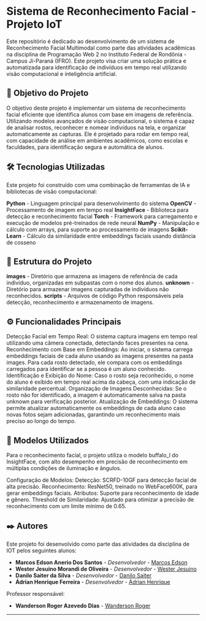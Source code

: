 # Sistema de Reconhecimento Facial - Projeto IoT
Este repositório é dedicado ao desenvolvimento de um sistema de Reconhecimento Facial Multimodal como parte das atividades acadêmicas na disciplina de Programação Web 2 no Instituto Federal de Rondônia - Campus Ji-Paraná (IFRO). Este projeto visa criar uma solução prática e automatizada para identificação de indivíduos em tempo real utilizando visão computacional e inteligência artificial.

## 📌 Objetivo do Projeto
O objetivo deste projeto é implementar um sistema de reconhecimento facial eficiente que identifica alunos com base em imagens de referência. Utilizando modelos avançados de visão computacional, o sistema é capaz de analisar rostos, reconhecer e nomear indivíduos na tela, e organizar automaticamente as capturas. Ele é projetado para rodar em tempo real, com capacidade de análise em ambientes acadêmicos, como escolas e faculdades, para identificação segura e automática de alunos.

## 🛠️ Tecnologias Utilizadas

Este projeto foi construído com uma combinação de ferramentas de IA e bibliotecas de visão computacional:

**Python** - Linguagem principal para desenvolvimento do sistema
**OpenCV** - Processamento de imagem em tempo real
**InsightFace** - Biblioteca para detecção e reconhecimento facial
**Torch** - Framework para carregamento e execução de modelos pré-treinados de rede neural
**NumPy** - Manipulação e cálculo com arrays, para suporte ao processamento de imagens
**Scikit-Learn** - Cálculo da similaridade entre embeddings faciais usando distância de cosseno

## 📐 Estrutura do Projeto
**images** - Diretório que armazena as imagens de referência de cada indivíduo, organizadas em subpastas com o nome dos alunos.
**unknown** - Diretório para armazenar imagens capturadas de indivíduos não reconhecidos.
**scripts** - Arquivos de código Python responsáveis pela detecção, reconhecimento e armazenamento de imagens.

## ⚙️ Funcionalidades Principais

Detecção Facial em Tempo Real: O sistema captura imagens em tempo real utilizando uma câmera conectada, detectando faces presentes na cena.
Reconhecimento com Base em Embeddings: Ao iniciar, o sistema carrega embeddings faciais de cada aluno usando as imagens presentes na pasta images. Para cada rosto detectado, ele compara com os embeddings carregados para identificar se a pessoa é um aluno conhecido.
Identificação e Exibição do Nome: Caso o rosto seja reconhecido, o nome do aluno é exibido em tempo real acima da cabeça, com uma indicação de similaridade percentual.
Organização de Imagens Desconhecidas: Se o rosto não for identificado, a imagem é automaticamente salva na pasta unknown para verificação posterior.
Atualização de Embeddings: O sistema permite atualizar automaticamente os embeddings de cada aluno caso novas fotos sejam adicionadas, garantindo um reconhecimento mais preciso ao longo do tempo.

## 🧪 Modelos Utilizados

Para o reconhecimento facial, o projeto utiliza o modelo buffalo_l do InsightFace, com alto desempenho em precisão de reconhecimento em múltiplas condições de iluminação e ângulos.

Configuração de Modelos:
Detecção: SCRFD-10GF para detecção facial de alta precisão.
Reconhecimento: ResNet50, treinado no WebFace600K, para gerar embeddings faciais.
Atributos: Suporte para reconhecimento de idade e gênero.
Threshold de Similaridade: Ajustado para otimizar a precisão de reconhecimento com um limite mínimo de 0.65.

## ✒️ Autores

Este projeto foi desenvolvido como parte das atividades da disciplina de IOT pelos seguintes alunos:

* **Marcos Edson Anerio Dos Santos** - *Desenvolvedor* - [Marcos Edson](https://github.com/MarcosEdsonAnerio)
* **Wester Jesuino Morandi de Oliveira** - *Desenvolvedor* - [Wester Jesuino](https://github.com/MarcosEdsonAnerio)
* **Danilo Saiter da Silva** - *Desenvolvedor* - [Danilo Saiter](https://github.com/MarcosEdsonAnerio)
* **Ádrian Henrique Ferreira** - *Desenvolvedor* - [Ádrian Henrique](https://github.com/MarcosEdsonAnerio)

Professor responsável:

* **Wanderson Roger Azevedo Dias** - [Wanderson Roger]()

---
